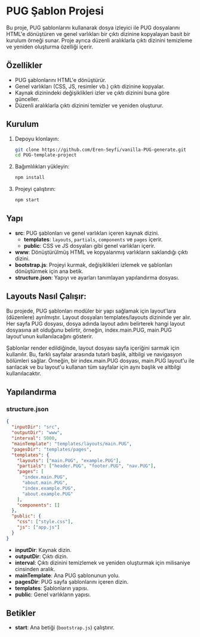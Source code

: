 # PUG Şablon Projesi

Bu proje, PUG şablonlarını kullanarak dosya izleyici ile PUG dosyalarını HTML'e dönüştüren ve genel varlıkları bir çıktı dizinine kopyalayan basit bir kurulum örneği sunar. Proje ayrıca düzenli aralıklarla çıktı dizinini temizleme ve yeniden oluşturma özelliği içerir.

## Özellikler

- PUG şablonlarını HTML'e dönüştürür.
- Genel varlıkları (CSS, JS, resimler vb.) çıktı dizinine kopyalar.
- Kaynak dizinindeki değişiklikleri izler ve çıktı dizinini buna göre günceller.
- Düzenli aralıklarla çıktı dizinini temizler ve yeniden oluşturur.

## Kurulum

1. Depoyu klonlayın:

   ```bash
   git clone https://github.com/Eren-Seyfi/vanilla-PUG-generate.git
   cd PUG-template-project
   ```

2. Bağımlılıkları yükleyin:

   ```bash
   npm install
   ```

3. Projeyi çalıştırın:

   ```bash
   npm start
   ```

## Yapı

- **src**: PUG şablonları ve genel varlıkları içeren kaynak dizini.
  - **templates**: `layouts`, `partials`, `components` ve `pages` içerir.
  - **public**: CSS ve JS dosyaları gibi genel varlıkları içerir.
- **www**: Dönüştürülmüş HTML ve kopyalanmış varlıkların saklandığı çıktı dizini.
- **bootstrap.js**: Projeyi kurmak, değişiklikleri izlemek ve şablonları dönüştürmek için ana betik.
- **structure.json**: Yapıyı ve ayarları tanımlayan yapılandırma dosyası.

## Layouts Nasıl Çalışır:

Bu projede, PUG şablonları modüler bir yapı sağlamak için layout'lara (düzenlere) ayrılmıştır. Layout dosyaları templates/layouts dizininde yer alır. Her sayfa PUG dosyası, dosya adında layout adını belirterek hangi layout dosyasına ait olduğunu belirtir, örneğin, index.main.PUG, main.PUG layout'unun kullanılacağını gösterir.

Şablonlar render edildiğinde, layout dosyası sayfa içeriğini sarmak için kullanılır. Bu, farklı sayfalar arasında tutarlı başlık, altbilgi ve navigasyon bölümleri sağlar. Örneğin, bir index.main.PUG dosyası, main.PUG layout'u ile sarılacak ve bu layout'u kullanan tüm sayfalar için aynı başlık ve altbilgi kullanılacaktır.

## Yapılandırma

### structure.json

```json
{
  "inputDir": "src",
  "outputDir": "www",
  "interval": 5000,
  "mainTemplate": "templates/layouts/main.PUG",
  "pagesDir": "templates/pages",
  "templates": {
    "layouts": ["main.PUG", "example.PUG"],
    "partials": ["header.PUG", "footer.PUG", "nav.PUG"],
    "pages": [
      "index.main.PUG",
      "about.main.PUG",
      "index.example.PUG",
      "about.example.PUG"
    ],
    "components": []
  },
  "public": {
    "css": ["style.css"],
    "js": ["app.js"]
  }
}
```

- **inputDir**: Kaynak dizin.
- **outputDir**: Çıktı dizin.
- **interval**: Çıktı dizinini temizlemek ve yeniden oluşturmak için milisaniye cinsinden aralık.
- **mainTemplate**: Ana PUG şablonunun yolu.
- **pagesDir**: PUG sayfa şablonlarını içeren dizin.
- **templates**: Şablonların yapısı.
- **public**: Genel varlıkların yapısı.

## Betikler

- **start**: Ana betiği (`bootstrap.js`) çalıştırır.
